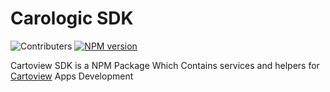 # Carologic SDK

![Contributers](https://img.shields.io/github/contributors/cartologic/sdk.svg)
[![NPM version](https://img.shields.io/npm/v/sdk.svg)](https://www.npmjs.com/package/sdk)



Cartoview SDK is a NPM Package Which Contains services and helpers for [Cartoview](https://github.com/cartologic/cartoview_2) Apps Development

